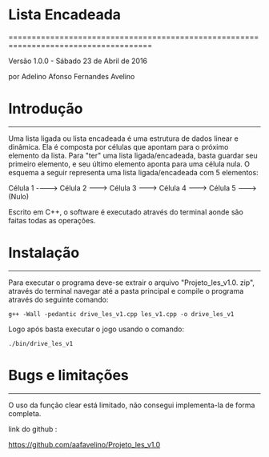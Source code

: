 # Lista Encadeada
=====================================================================================

Versão 1.0.0 - Sábado 23 de Abril de 2016

por Adelino Afonso Fernandes Avelino


# Introdução
--------------------------------------------------------------------------------------

Uma lista ligada ou lista encadeada é uma estrutura de dados linear e dinâmica.
Ela é composta por células que apontam para o próximo elemento da lista.
Para "ter" uma lista ligada/encadeada, basta guardar seu primeiro elemento, e seu último elemento aponta para uma célula nula.
O esquema a seguir representa uma lista ligada/encadeada com 5 elementos:

Célula 1 ----> Célula 2 ---> Célula 3 ---> Célula 4 ---> Célula 5 ---> (Nulo)

Escrito em C++, o software é executado através do terminal aonde são 
faitas todas as operações. 


# Instalação
--------------------------------------------------------------------------------------

Para executar o programa deve-se extrair o arquivo "Projeto_les_v1.0.
zip", através do terminal navegar até a pasta principal e compile o programa 
através do seguinte comando:

	g++ -Wall -pedantic drive_les_v1.cpp les_v1.cpp -o drive_les_v1

Logo após basta executar o jogo usando o comando:
	
	./bin/drive_les_v1 


# Bugs e limitações
--------------------------------------------------------------------------------------

O uso da função clear está limitado, não consegui implementa-la de forma completa.

link do github :

https://github.com/aafavelino/Projeto_les_v1.0


